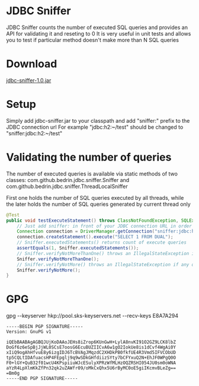 JDBC Sniffer
============

JDBC Sniffer counts the number of executed SQL queries and provides an API for validating it and reseting to 0
It is very useful in unit tests and allows you to test if particular method doesn't make more than N SQL queries

Download
============
[jdbc-sniffer-1.0.jar](https://github.com/bedrin/jdbc-sniffer/raw/1.0/jdbc-sniffer-1.0.jar)

Setup
============
Simply add jdbc-sniffer.jar to your classpath and add "sniffer:" prefix to the JDBC connection url
For example "jdbc:h2:~/test" should be changed to "sniffer:jdbc:h2:~/test"

Validating the number of queries
============
The number of executed queries is available via static methods of two classes:
com.github.bedrin.jdbc.sniffer.Sniffer and com.github.bedrin.jdbc.sniffer.ThreadLocalSniffer

First one holds the number of SQL queries executed by all threads, while the later holds the number of SQL queries generated by current thread only

```java
@Test
public void testExecuteStatement() throws ClassNotFoundException, SQLException {
    // Just add sniffer: in front of your JDBC connection URL in order to enable sniffer
    Connection connection = DriverManager.getConnection("sniffer:jdbc:h2:~/test", "sa", "sa");
    connection.createStatement().execute("SELECT 1 FROM DUAL");
    // Sniffer.executedStatements() returns count of execute queries
    assertEquals(1, Sniffer.executedStatements());
    // Sniffer.verifyNotMoreThanOne() throws an IllegalStateException if more than one query was executed; it also resets the counter to 0
    Sniffer.verifyNotMoreThanOne();
    // Sniffer.verifyNotMore() throws an IllegalStateException if any query was executed
    Sniffer.verifyNotMore();
}
```

GPG
============
gpg --keyserver hkp://pool.sks-keyservers.net --recv-keys E8A7A294

```
-----BEGIN PGP SIGNATURE-----
Version: GnuPG v1

iQEbBAABAgAGBQJUjKoDAAoJEHs8iZrop6KUnGwH+LylA8nvKI91O2GZ9LCK8lbZ
DoGf6z6eSpBjJjWL0SCsE7oosG6EcuBUZIICvA6w1gO2IokUe8is1dCvf4WgAi0Y
xIiQ9ogAhHfvuE8y6izgIDJ6TcBVAgJMqzdC2XHDkPB0fkfUE4R3Vmd5IFVCObUD
tp5CQLtIDAfuacsHP4FEpglj9q9wSDkGHfdiizSYty7bCFYxuQ2N+EhJF0WPgQ0O
F0+lGY+QuB32f01wcU4KPspiiuWJcESulyXPRzWfMLHzOQZRSHI054JU0sm0oWNA
aYzR4LpXlmKkZfPn32qk2uZAWfr09/oMkCxQhx5U6rByMC0oE5giIKcmvBLeZg==
=Bm0g
-----END PGP SIGNATURE-----
```